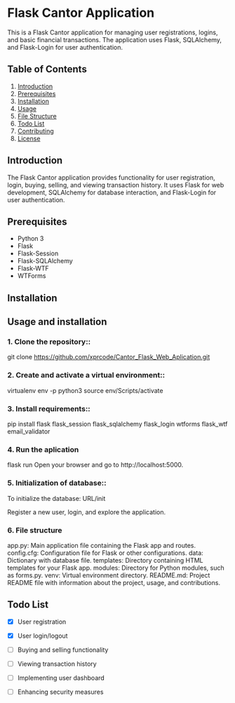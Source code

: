 # Flask Cantor Application

This is a Flask Cantor application for managing user registrations, logins, and basic financial transactions. The application uses Flask, SQLAlchemy, and Flask-Login for user authentication.

## Table of Contents

1. [Introduction](#introduction)
2. [Prerequisites](#prerequisites)
3. [Installation](#installation)
4. [Usage](#usage)
5. [File Structure](#file-structure)
6. [Todo List](#todo-list)
7. [Contributing](#contributing)
8. [License](#license)

## Introduction

The Flask Cantor application provides functionality for user registration, login, buying, selling, and viewing transaction history. It uses Flask for web development, SQLAlchemy for database interaction, and Flask-Login for user authentication.

## Prerequisites

- Python 3
- Flask
- Flask-Session
- Flask-SQLAlchemy
- Flask-WTF
- WTForms

## Installation


## Usage and installation

### 1. Clone the repository::

git clone https://github.com/xprcode/Cantor_Flask_Web_Aplication.git

### 2. Create and activate a virtual environment::

virtualenv env -p python3
source env/Scripts/activate

### 3. Install requirements::

pip install flask
            flask_session
            flask_sqlalchemy
            flask_login
            wtforms
            flask_wtf
            email_validator

### 4. Run the aplication

flask run
Open your browser and go to http://localhost:5000.
   
### 5. Initialization of database::

To initialize the database:
URL/init

Register a new user, login, and explore the application.



### 6. File structure 
app.py: Main application file containing the Flask app and routes.
config.cfg: Configuration file for Flask or other configurations.
data: Dictionary with database file. 
templates: Directory containing HTML templates for your Flask app.
 modules: Directory for Python modules, such as forms.py.
venv: Virtual environment directory.
README.md: Project README file with information about the project, usage, and contributions.

## Todo List

- [x] User registration
- [x] User login/logout
- [ ] Buying and selling functionality
- [ ] Viewing transaction history
- [ ] Implementing user dashboard
- [ ] Enhancing security measures


   
